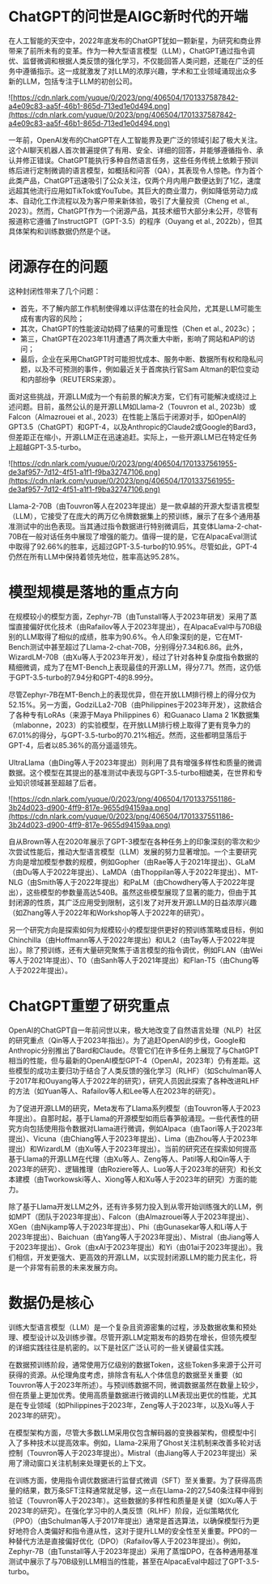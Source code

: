# ChatGPT的问世是AIGC新时代的开端

在人工智能的天空中，2022年底发布的ChatGPT犹如一颗新星，为研究和商业界带来了前所未有的变革。作为一种大型语言模型（LLM），ChatGPT通过指令调优、监督微调和根据人类反馈的强化学习，不仅能回答人类问题，还能在广泛的任务中遵循指示。这一成就激发了对LLM的浓厚兴趣，学术和工业领域涌现出众多新的LLM，包括专注于LLM的初创公司。

![https://cdn.nlark.com/yuque/0/2023/png/406504/1701337587842-a4e09c83-aa5f-46b1-865d-713ed1e0d494.png](https://cdn.nlark.com/yuque/0/2023/png/406504/1701337587842-a4e09c83-aa5f-46b1-865d-713ed1e0d494.png)

一年前，OpenAI发布的ChatGPT在人工智能界及更广泛的领域引起了极大关注。这个AI聊天机器人首次普遍提供了有用、安全、详细的回答，并能够遵循指令、承认并修正错误。ChatGPT能执行多种自然语言任务，这些任务传统上依赖于预训练后进行定制微调的语言模型，如概括和问答（QA），其表现令人惊艳。作为首个此类产品，ChatGPT迅速吸引了公众关注，仅两个月内用户数便达到了1亿，速度远超其他流行应用如TikTok或YouTube。其巨大的商业潜力，例如降低劳动力成本、自动化工作流程以及为客户带来新体验，吸引了大量投资（Cheng et al., 2023）。然而，ChatGPT作为一个闭源产品，其技术细节大部分未公开，尽管有报道称它遵循了InstructGPT（GPT-3.5）的程序（Ouyang et al., 2022b），但其具体架构和训练数据仍然是个谜。

# 闭源存在的问题

这种封闭性带来了几个问题：

- 首先，不了解内部工作机制使得难以评估潜在的社会风险，尤其是LLM可能生成有害内容的风险；
- 其次，ChatGPT的性能波动妨碍了结果的可重现性（Chen et al., 2023c）；
- 第三，ChatGPT在2023年11月遭遇了两次重大中断，影响了网站和API的访问；
- 最后，企业在采用ChatGPT时可能担忧成本、服务中断、数据所有权和隐私问题，以及不可预测的事件，例如最近关于首席执行官Sam Altman的职位变动和内部纷争（REUTERS来源）。

面对这些挑战，开源LLM成为一个有前景的解决方案，它们有可能解决或绕过上述问题。目前，虽然公认的是开源LLM如Llama-2（Touvron et al., 2023b）或Falcon（Almazrouei et al., 2023）在性能上落后于闭源对手，如OpenAI的GPT3.5（ChatGPT）和GPT-4，以及Anthropic的Claude2或Google的Bard3，但差距正在缩小，开源LLM正在迅速追赶。实际上，一些开源LLM已在特定任务上超越GPT-3.5-turbo。

![https://cdn.nlark.com/yuque/0/2023/png/406504/1701337561955-de3af957-7d12-4f51-a1f1-f9ba32747106.png](https://cdn.nlark.com/yuque/0/2023/png/406504/1701337561955-de3af957-7d12-4f51-a1f1-f9ba32747106.png)

Llama-2-70B（由Touvron等人在2023年提出）是一款卓越的开源大型语言模型（LLM），它接受了在庞大的两万亿令牌数据集上的预训练，展示了在多个通用基准测试中的出色表现。当其通过指令数据进行特别微调后，其变体Llama-2-chat-70B在一般对话任务中展现了增强的能力。值得一提的是，它在AlpacaEval测试中取得了92.66%的胜率，远超过GPT-3.5-turbo的10.95%。尽管如此，GPT-4仍然在所有LLM中保持着领先地位，胜率高达95.28%。

# 模型规模是落地的重点方向

在规模较小的模型方面，Zephyr-7B（由Tunstall等人于2023年研发）采用了蒸馏直接偏好优化技术（由Rafailov等人于2023年提出），在AlpacaEval中与70B级别的LLM取得了相似的成绩，胜率为90.6%。令人印象深刻的是，它在MT-Bench测试中甚至超过了Llama-2-chat-70B，分别得分7.34和6.86。此外，WizardLM-70B（由Xu等人于2023年开发），经过了针对各种复杂度指令数据的精细微调，成为了在MT-Bench上表现最佳的开源LLM，得分7.71。然而，这仍低于GPT-3.5-turbo的7.94分和GPT-4的8.99分。

尽管Zephyr-7B在MT-Bench上的表现优异，但在开放LLM排行榜上的得分仅为52.15%。另一方面，GodziLLa2-70B（由Philippines于2023年开发），这款结合了各种专有LoRAs（来源于Maya Philippines 6）和Guanaco Llama 2 1K数据集（mlabonne，2023）的实验模型，在开放LLM排行榜上取得了更有竞争力的67.01%的得分，与GPT-3.5-turbo的70.21%相近。然而，这些都明显落后于GPT-4，后者以85.36%的高分遥遥领先。

UltraLlama（由Ding等人于2023年提出）则利用了具有增强多样性和质量的微调数据。这个模型在其提出的基准测试中表现与GPT-3.5-turbo相媲美，在世界和专业知识领域甚至超越了后者。

![https://cdn.nlark.com/yuque/0/2023/png/406504/1701337551186-3b24d023-d900-4ff9-817e-9655d94159aa.png](https://cdn.nlark.com/yuque/0/2023/png/406504/1701337551186-3b24d023-d900-4ff9-817e-9655d94159aa.png)

自从Brown等人在2020年展示了GPT-3模型在各种任务上的印象深刻的零次和少次尝试性能后，推动大型语言模型（LLM）发展的努力显著增加。一个主要研究方向是增加模型参数的规模，例如Gopher（由Rae等人于2021年提出）、GLaM（由Du等人于2022年提出）、LaMDA（由Thoppilan等人于2022年提出）、MT-NLG（由Smith等人于2022年提出）和PaLM（由Chowdhery等人于2022年提出），这些模型的参数量高达540B。虽然这些模型展现了显著的能力，但由于其封闭源的性质，其广泛应用受到限制，这引发了对开发开源LLM的日益浓厚兴趣（如Zhang等人于2022年和Workshop等人于2022年的研究）。

另一个研究方向是探索如何为规模较小的模型提供更好的预训练策略或目标，例如Chinchilla（由Hoffmann等人于2022年提出）和UL2（由Tay等人于2022年提出）。除了预训练，还有大量研究聚焦于语言模型的指令调优，例如FLAN（由Wei等人于2021年提出）、T0（由Sanh等人于2021年提出）和Flan-T5（由Chung等人于2022年提出）。

# ChatGPT重塑了研究重点

OpenAI的ChatGPT自一年前问世以来，极大地改变了自然语言处理（NLP）社区的研究重点（Qin等人于2023年指出）。为了追赶OpenAI的步伐，Google和Anthropic分别推出了Bard和Claude。尽管它们在许多任务上展现了与ChatGPT相当的性能，但与最新的OpenAI模型GPT-4（OpenAI，2023年）仍有差距。这些模型的成功主要归功于结合了人类反馈的强化学习（RLHF）（如Schulman等人于2017年和Ouyang等人于2022年的研究），研究人员因此探索了各种改进RLHF的方法（如Yuan等人、Rafailov等人和Lee等人在2023年的研究）。

为了促进开源LLM的研究，Meta发布了Llama系列模型（由Touvron等人于2023年提出）。自那时起，基于Llama的开源模型如雨后春笋般涌现。一些代表性的研究方向包括使用指令数据对Llama进行微调，例如Alpaca（由Taori等人于2023年提出）、Vicuna（由Chiang等人于2023年提出）、Lima（由Zhou等人于2023年提出）和WizardLM（由Xu等人于2023年提出）。当前的研究还在探索如何提高基于Llama的开源LLM在代理（由Xu等人、Zeng等人、Patil等人和Qin等人于2023年的研究）、逻辑推理（由Roziere等人、Luo等人于2023年的研究）和长文本建模（由Tworkowski等人、Xiong等人和Xu等人于2023年的研究）方面的能力。

除了基于Llama开发LLM之外，还有许多努力投入到从零开始训练强大的LLM，例如MPT（团队于2023年提出）、Falcon（由Almazrouei等人于2023年提出）、XGen（由Nijkamp等人于2023年提出）、Phi（由Gunasekar等人和Li等人于2023年提出）、Baichuan（由Yang等人于2023年提出）、Mistral（由Jiang等人于2023年提出）、Grok（由xAI于2023年提出）和Yi（由01ai于2023年提出）。我们相信，开发更强大、更高效的开源LLM，以实现封闭源LLM的能力民主化，将是一个非常有前景的未来发展方向。

# 数据仍是核心

训练大型语言模型（LLM）是一个复杂且资源密集的过程，涉及数据收集和预处理、模型设计以及训练步骤。尽管开源LLM定期发布的趋势在增长，但领先模型的详细实践往往是机密的。以下是社区广泛认可的一些关键最佳实践。

在数据预训练阶段，通常使用万亿级别的数据Token，这些Token多来源于公开可获得的资源。从伦理角度考虑，排除含有私人个体信息的数据至关重要（如Touvron等人于2023年所述）。与预训练数据不同，微调数据虽然在数量上较少，但在质量上更加优秀。使用高质量数据进行微调的LLM表现出更优的性能，尤其是在专业领域（如Philippines于2023年，Zeng等人于2023年，以及Xu等人于2023年的研究）。

在模型架构方面，尽管大多数LLM采用仅包含解码器的变换器架构，但模型中引入了多种技术以提高效率。例如，Llama-2采用了Ghost关注机制来改善多轮对话控制（Touvron等人于2023年提出）。Mistral（由Jiang等人于2023年提出）采用了滑动窗口关注机制来处理更长的上下文。

在训练方面，使用指令调优数据进行监督式微调（SFT）至关重要。为了获得高质量的结果，数万条SFT注释通常就足够，这一点在Llama-2的27,540条注释中得到验证（Touvron等人于2023年）。这些数据的多样性和质量是关键（如Xu等人于2023年的研究）。在强化学习中的人类反馈（RLHF）阶段，近似策略优化（PPO）（由Schulman等人于2017年提出）通常是首选算法，以确保模型行为更好地符合人类偏好和指令遵从性，这对于提升LLM的安全性至关重要。PPO的一种替代方法是直接偏好优化（DPO）（Rafailov等人于2023年提出）。例如，Zephyr-7B（由Tunstall等人于2023年提出）采用了蒸馏DPO，在各种通用基准测试中展示了与70B级别LLM相当的性能，甚至在AlpacaEval中超过了GPT-3.5-turbo。